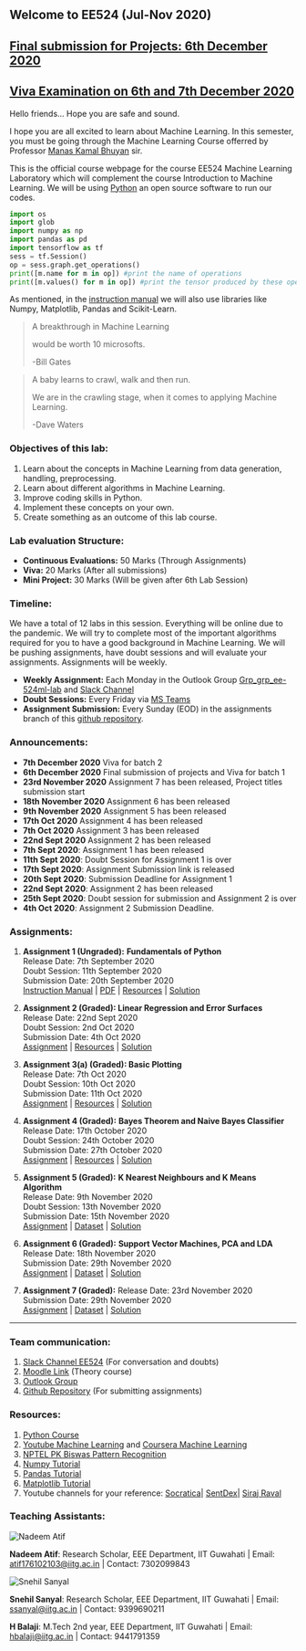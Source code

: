 ## Welcome to EE524 (Jul-Nov 2020)

## [Final submission for Projects: 6th December 2020]()
## [Viva Examination on 6th and 7th December 2020]()

Hello friends... Hope you are safe and sound.

I hope you are all excited to learn about Machine Learning. In this semester, you must be going through the Machine Learning Course offerred by Professor [Manas Kamal Bhuyan](https://www.iitg.ac.in/mkb/) sir. 

This is the official course webpage for the course EE524 Machine Learning Laboratory which will complement the course Introduction to Machine Learning. We will be using [Python](https://www.python.org/) an open source software to run our codes.


```python
import os
import glob
import numpy as np
import pandas as pd
import tensorflow as tf
sess = tf.Session()
op = sess.graph.get_operations()
print([m.name for m in op]) #print the name of operations
print([m.values() for m in op]) #print the tensor produced by these operations
```


As mentioned, in the [instruction manual](https://drive.google.com/file/d/1WB9rOMm190cqKGt-76TFDTX6vgbtsUts/view?usp=sharing) we will also use libraries like Numpy, Matplotlib, Pandas and Scikit-Learn.
> A breakthrough in Machine Learning 
>
> would be worth 10 microsofts. 
> 
> -Bill Gates 


> A baby learns to crawl, walk and then run.
>
> We are in the crawling stage, when it comes to applying Machine Learning.
> 
> -Dave Waters


### Objectives of this lab:
1. Learn about the concepts in Machine Learning from data generation, handling, preprocessing.
2. Learn about different algorithms in Machine Learning.
3. Improve coding skills in Python.
4. Implement these concepts on your own.
5. Create something as an outcome of this lab course.


### Lab evaluation Structure:
- **Continuous Evaluations:** 50 Marks (Through Assignments)
- **Viva:** 20 Marks (After all submissions)
- **Mini Project:** 30 Marks (Will be given after 6th Lab Session)


### Timeline:
We have a total of 12 labs in this session. Everything will be online due to the pandemic. We will try to complete most of the important algorithms required for you to have a good background in Machine Learning. We will be pushing assignments, have doubt sessions and will evaluate your assignments. Assignments will be weekly.


- **Weekly Assignment:** Each Monday in the Outlook Group [Grp_grp_ee-524ml-lab](https://iitgoffice.sharepoint.com/sites/Grp_grp_ee-524ml-lab) and [Slack Channel](https://app.slack.com/client/T01A6UP4R9Q)
- **Doubt Sessions:** Every Friday via [MS Teams](https://teams.microsoft.com/_#/school/conversations/General?threadId=19:a65717b18fe94e899fa357c2f8ace118@thread.tacv2&ctx=channel)
- **Assignment Submission:** Every Sunday (EOD) in the assignments branch of this [github repository](https://github.com/snehilsanyal/EE524/tree/assignments).

### Announcements:

- **7th December 2020** Viva for batch 2
- **6th December 2020** Final submission of projects and Viva for batch 1
- **23rd November 2020** Assignment 7 has been released, Project titles submission start
- **18th November 2020** Assignment 6 has been released
- **9th November 2020** Assignment 5 has been released
- **17th Oct 2020** Assignment 4 has been released
- **7th Oct 2020** Assignment 3 has been released
- **22nd Sept 2020** Assignment 2 has been released
- **7th Sept 2020**: Assignment 1 has been released
- **11th Sept 2020**: Doubt Session for Assignment 1 is over
- **17th Sept 2020**: Assignment Submission link is released
- **20th Sept 2020**: Submission Deadline for Assignment 1
- **22nd Sept 2020**: Assignment 2 has been released
- **25th Sept 2020**: Doubt session for submission and Assignment 2 is over
- **4th Oct 2020**: Assignment 2 Submission Deadline.  


### Assignments:

1. **Assignment 1 (Ungraded):**
**Fundamentals of Python**  
Release Date: 7th September 2020  
Doubt Session: 11th September 2020  
Submission Date: 20th September 2020  
[Instruction Manual](https://drive.google.com/file/d/1WB9rOMm190cqKGt-76TFDTX6vgbtsUts/view?usp=sharing) | [PDF](Assignments/Assignment_1.pdf) | [Resources]() | [Solution](https://github.com/snehilsanyal/EE524/blob/assignments/Assignment1/Vasantha_204102302/ML%20(%20Assignment-1)%20(2).ipynb)

2. **Assignment 2 (Graded): Linear Regression and Error Surfaces**  
Release Date: 22nd Sept 2020  
Doubt Session: 2nd Oct 2020  
Submission Date: 4th Oct 2020  
[Assignment](Assignments/Assignment_2.pdf) | [Resources](https://machinelearningmastery.com/linear-regression-for-machine-learning/) | [Solution](https://github.com/snehilsanyal/EE524/blob/assignments/Assignment2/NileshGupta_206102031/Assignment2.ipynb)


3. **Assignment 3(a) (Graded): Basic Plotting**  
Release Date: 7th Oct 2020  
Doubt Session: 10th Oct 2020  
Submission Date: 11th Oct 2020  
[Assignment](Assignments/Assignment_3a.pdf) | [Resources](https://www.tutorialspoint.com/matplotlib/matplotlib_simple_plot.htm) | [Solution](https://github.com/snehilsanyal/EE524/blob/assignments/Assignment3/AviKhandelwal_204102301/AviKhandelwal_204102301_Assignment_3a.ipynb) 

4. **Assignment 4 (Graded):**
**Bayes Theorem and Naive Bayes Classifier**  
Release Date: 17th October 2020  
Doubt Session: 24th October 2020  
Submission Date: 27th October 2020  
[Assignment](Assignments/Assignment_4.pdf) | [Resources]() | [Solution](https://github.com/snehilsanyal/EE524/blob/assignments/Assignment4/AviKhandelwal_204102301_Assignment-4.ipynb) 

5. **Assignment 5 (Graded):**
**K Nearest Neighbours and K Means Algorithm**  
Release Date: 9th November 2020  
Doubt Session: 13th November 2020  
Submission Date: 15th November 2020  
[Assignment](Assignments/Assignment_5.pdf) | [Dataset](Assignments/dataset.csv) | [Solution](https://github.com/snehilsanyal/EE524/blob/assignments/Assignment5/BibekGoswami_206102011/Assignment5.ipynb)

6. **Assignment 6 (Graded):**
**Support Vector Machines, PCA and LDA**  
Release Date: 18th November 2020  
Submission Date: 29th November 2020  
[Assignment](Assignments/Assignment6.pdf) | [Dataset](Assignments/dataset.csv) | [Solution](https://github.com/snehilsanyal/EE524/blob/assignments/Assignment6/SonuKumari_204102314/Assignment_6_ML_LAB.ipynb) 

7. **Assignment 7 (Graded):**
Release Date: 23rd November 2020  
Submission Date: 29th November 2020  
[Assignment](Assignments/Assignment7.pdf) | [Dataset](Assignments/dataset.csv) | [Solution](https://github.com/snehilsanyal/EE524/blob/assignments/Assignment7/BibekGoswami_206102011/Assignment_7.ipynb) 
****

### Team communication:
1. [Slack Channel EE524](https://app.slack.com/client/T01A6UP4R9Q) (For conversation and doubts)
2. [Moodle Link](https://www.iitg.ac.in/moodle/course/view.php?id=790) (Theory course)
3. [Outlook Group](https://iitgoffice.sharepoint.com/sites/Grp_grp_ee-524ml-lab)
4. [Github Repository](https://github.com/snehilsanyal/EE524/tree/assignments) (For submitting assignments)


### Resources:
1. [Python Course](https://www.youtube.com/watch?v=oVp1vrfL_w4&list=PLQVvvaa0QuDe8XSftW-RAxdo6OmaeL85M)
2. [Youtube Machine Learning](https://www.youtube.com/watch?v=PPLop4L2eGk&list=PLLssT5z_DsK-h9vYZkQkYNWcItqhlRJLN) and [Coursera Machine Learning](https://www.coursera.org/learn/machine-learning)
3. [NPTEL PK Biswas Pattern Recognition](https://www.youtube.com/watch?v=U5xsX2ersHQ&list=PLbRMhDVUMngcx-ATexXZH_-u1wsIGIiyS)
4. [Numpy Tutorial](https://www.youtube.com/watch?v=QUT1VHiLmmI)
5. [Pandas Tutorial](https://www.youtube.com/watch?v=yzIMircGU5I&list=PL5-da3qGB5ICCsgW1MxlZ0Hq8LL5U3u9y)
6. [Matplotlib Tutorial](https://www.youtube.com/watch?v=q7Bo_J8x_dw&list=PLQVvvaa0QuDfefDfXb9Yf0la1fPDKluPF)
7. Youtube channels for your reference:
 [Socratica](https://www.youtube.com/user/SocraticaStudios)|
 [SentDex](https://www.youtube.com/user/sentdex)|
 [Siraj Raval](https://www.youtube.com/channel/UCWN3xxRkmTPmbKwht9FuE5A)
 

### Teaching Assistants:
![Nadeem Atif](https://www.iitg.ac.in/mkb/wp-content/uploads/2019/07/Atif.png)

**Nadeem Atif**: 
Research Scholar, 
EEE Department, IIT Guwahati |
Email: atif176102103@iitg.ac.in |
Contact: 7302099843

![Snehil Sanyal](https://media-exp1.licdn.com/dms/image/C4E03AQGWGKkj-EB8kg/profile-displayphoto-shrink_200_200/0?e=1609977600&v=beta&t=RWpiEuwwZH7xHJgb19TLXY2d9dBWY-TviPVdZ84vldQ)

**Snehil Sanyal**:
Research Scholar,
EEE Department, IIT Guwahati |
Email: ssanyal@iitg.ac.in |
Contact: 9399690211 

**H Balaji**:
M.Tech 2nd year,
EEE Department, IIT Guwahati |
Email: hbalaji@iitg.ac.in |
Contact: 9441791359
